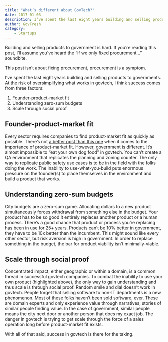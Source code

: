 ```yaml
---
title: "What’s different about GovTech?"
date: 2017-01-03
description: I’ve spent the last eight years building and selling products to governments. At the risk of oversimplifying what works in govtech, I think success comes from three factors.
author: GovFresh
category:
    - Startups
---
```




Building and selling products to government is hard. If you’re reading this post, I’ll assume you’ve heard the “if we only fixed procurement…” soundbite.

This post isn’t about fixing procurement, procurement is a symptom.

I’ve spent the last eight years building and selling products to governments. At the risk of oversimplifying what works in govtech, I think success comes from three factors:
<ol>
 	<li>Founder-product-market fit</li>
 	<li>Understanding zero-sum budgets</li>
 	<li>Scale through social proof</li>
</ol>
<h2>Founder-product-market fit</h2>
Every sector requires companies to find product-market fit as quickly as possible. There’s not <a href="https://www.linkedin.com/pulse/marc-andreessen-product-market-fit-startups-marc-andreessen" target="_blank">a better post than this one</a> when it comes to the importance of product-market fit. However, government is different. It’s almost impossible to “eat your own dog food” in govtech. You can’t create a QA environment that replicates the planning and zoning counter. The only way to replicate public safety use cases is to be in the field with the folks doing the work. The inability to use-what-you-build puts enormous pressure on the founder(s) to place themselves in the environment and build a product that works.
<h2>Understanding zero-sum budgets</h2>
City budgets are a zero-sum game. Allocating dollars to a new product simultaneously forces withdrawal from something else in the budget. Your product has to be so good it entirely replaces another product or a human process. There’s a good chance that product or process you’re replacing has been in use for 25+ years. Products can’t be 10% better in government, they have to be 10x better than the incumbent. This might sound like every other sector, but risk aversion is high in government. In order to replace something in the budget, the bar for product viability isn’t minimally-viable.
<h2>Scale through social proof</h2>
Concentrated impact, either geographic or within a domain, is a common thread in successful govtech companies. To combat the inability to use your own product (highlighted above), the only way to gain understanding and thus scale is through social proof. Random smile and dial doesn’t work in govtech. People forget that selling software to non-IT departments is a new phenomenon. Most of these folks haven’t been sold software, ever. These are domain experts and only experience value through narratives, stories of similar people finding value. In the case of government, similar people means the city next door or another person that does my exact job. The danger in govtech is trying to get scale through the force of a sales operation long before product-market fit exists.

With all of that said, success in govtech is there for the taking.
